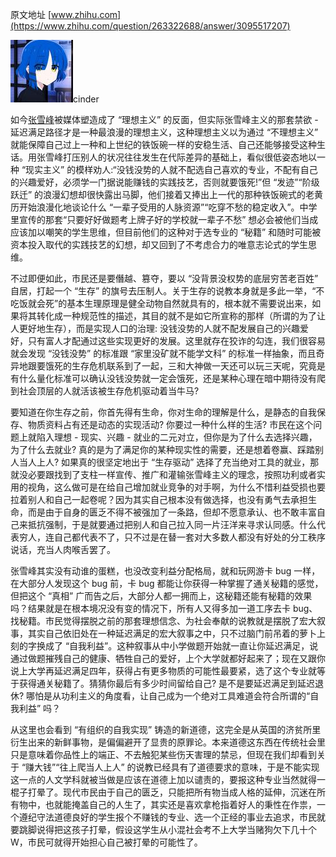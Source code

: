 原文地址 [www.zhihu.com](https://www.zhihu.com/question/263322688/answer/3095517207) 

![b2868722a4dafee1444c81c8cf9599f7_MD5](../assets/b2868722a4dafee1444c81c8cf9599f7_MD5.jpg)cinder

如今[张雪峰](https://www.zhihu.com/search?q=%E5%BC%A0%E9%9B%AA%E5%B3%B0&search_source=Entity&hybrid_search_source=Entity&hybrid_search_extra=%7B%22sourceType%22%3A%22answer%22%2C%22sourceId%22%3A3095517207%7D)被媒体塑造成了 “理想主义” 的反面，但实际张雪峰主义的那套禁欲 - 延迟满足路径才是一种最浪漫的理想主义，这种理想主义以为通过 “不理想主义” 就能保障自己过上一种和上世纪的铁饭碗一样的安稳生活、自己还能够接受这种生话。用张雪峰打压别人的状况往往发生在代际差异的基础上，看似很低姿态地以一种 “现实主义” 的模样劝人:“没钱没势的人就不配选自己喜欢的专业，不配有自己的兴趣爱好，必须学一门据说能赚钱的实践技艺，否则就要饿死!”但 “发迹”“阶级跃迁” 的浪漫幻想却很快露出马脚，他们接着又捧出上一代的那种铁饭碗式的老黄历开始浪漫化地谈论什么 “一辈子受用的人脉资源”“吃穿不愁的稳定收入”。中学里宣传的那套“只要好好做题考上牌子好的学校就一辈子不愁” 想必会被他们当成应该加以嘲笑的学生思维，但目前他们的这种对于选专业的 “秘籍” 和随时可能被资本投入取代的实践技艺的幻想，却又回到了不考虑合力的唯意志论式的学生思维。

不过即便如此，市民还是要僭越、篡夺，要以 “没背景没权势的底层穷苦老百姓” 自居，打起一个 “生存” 的旗号去压制人。关于生存的说教本身就是多此一举，“不吃饭就会死”的基本生理原理是健全动物自然就具有的，根本就不需要说出来，如果将其转化成一种规范性的描述，其目的就不是如它所宣称的那样（所谓的为了让人更好地生存），而是实现人口的治理: 没钱没势的人就不配发展自己的兴趣爱好，只有富人才配通过这些实现更好的发展。这里就存在狡诈的勾连，我们很容易就会发现 “没钱没势” 的标准跟 “家里没矿就不能学文科” 的标准一样抽象，而且奇异地跟要饿死的生存危机联系到了一起，三和大神做一天还可以玩三天呢，究竟是有什么量化标准可以确认没钱没势就一定会饿死，还是某种心理在暗中期待没有爬到社会顶层的人就活该被生存危机驱动着当牛马?

要知道在你生存之前，你首先得有生命，你对生命的理解是什么，是静态的自我保存、物质资料占有还是动态的实现活动? 你要过一种什么样的生活? 市民在这个问题上就陷入理想 - 现实、兴趣 - 就业的二元对立，但你是为了什么去选择兴趣，为了什么去就业? 真的是为了满足你的某种现实性的需要，还是想着卷赢、踩踏别人当人上人? 如果真的很坚定地出于 “生存驱动” 选择了充当绝对工具的就业，那就没必要跟找到了支柱一样宣传、推广和灌输张雪峰主义的理念，按照功利或者实用的视角，这么做可是在给自己增加就业竞争的对手啊，为什么不惜利益受损也要拉着别人和自己一起卷呢？因为其实自己根本没有做选择，也没有勇气去承担生命，而是由于自身的匮乏不得不被强加了一条路，但却不愿意承认、也不敢丰富自己来抵抗强制，于是就要通过把别人和自己拉入同一片汪洋来寻求认同感。什么代表穷人，连自己都代表不了，只不过是在替一套对大多数人都没有好处的分工秩序说话，充当人肉喉舌罢了。

张雪峰其实没有动谁的蛋糕，也没改变利益分配格局，就和玩网游卡 bug 一样，在大部分人发现这个 bug 前，卡 bug 都能让你获得一种掌握了通关秘籍的感觉，但把这个 “真相” 广而告之后，大部分人都一拥而上，这秘籍还能有秘籍的效果吗？结果就是在根本境况没有变的情况下，所有人又得多加一道工序去卡 bug、找秘籍。市民觉得摆脱之前的那套理想信念、为社会奉献的说教就是摆脱了宏大叙事，其实自己依旧处在一种延迟满足的宏大叙事之中，只不过脑门前吊着的萝卜上刻的字换成了 “自我利益”。这种叙事从中小学做题开始就一直让你延迟满足，说通过做题摧残自己的健康、牺牲自己的爱好，上个大学就都好起来了；现在又跟你说上大学再延迟满足四年，获得占有更多物质的可能性最要紧，选了这个专业就等于获得通关秘籍了。猜猜你最后有多少时间留给自己? 是不是要延迟满足到延迟退休? 哪怕是从功利主义的角度看，让自己成为一个绝对工具难道会符合所谓的“自我利益” 吗？

从这里也会看到 “有组织的自我实现” 铸造的新道德，这完全是从英国的济贫所里衍生出来的新鲜事物，是偏偏避开了显贵的原罪论。本来道德这东西在传统社会里只是意味着你品性上的端正、不去触犯某些伤天害理的禁忌，但现在我们却看到关于 “赚大钱”“往上爬当人上人” 的说教已经具有了道德要求的意味，于是不能实现这一点的人文学科就被当做是应该在道德上加以谴责的，要报这种专业当然就得一棍子打晕了。现代市民由于自己的匮乏，只能把所有物当成人格的延伸，沉迷在所有物中，也就能掩盖自己的人生了，其实还是喜欢拿枪指着好人的秉性在作祟，一个遵纪守法道德良好的学生报个不赚钱的专业、选一个正经的事业去追求，市民就要跳脚说得把这孩子打晕，假设这学生从小混社会考不上大学当赌狗欠下几十个 W，市民可就得开始担心自己被打晕的可能性了。
